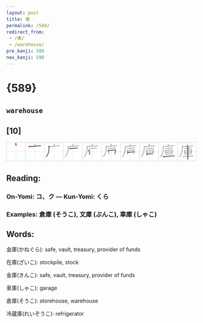 ```yaml
---
layout: post
title: 庫
permalink: /589/
redirect_from:
 - /庫/
 - /warehouse/
pre_kanji: 588
nex_kanji: 590
---
```


# {589}

## `warehouse`

## [10]

<div class="stroke"><img src="../images/E5BAAB.png" /></div>

## Reading:

### On-Yomi: コ、ク &mdash; Kun-Yomi: くら

### Examples: 倉庫 (そうこ), 文庫 (ぶんこ), 車庫 (しゃこ)

## Words:

金庫(かねぐら): safe, vault, treasury, provider of funds

在庫(ざいこ): stockpile, stock

金庫(きんこ): safe, vault, treasury, provider of funds

車庫(しゃこ): garage

倉庫(そうこ): storehouse, warehouse

冷蔵庫(れいぞうこ): refrigerator
